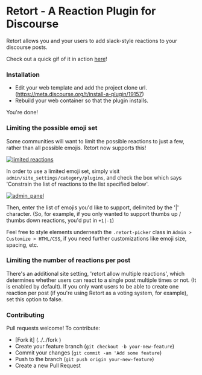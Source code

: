 # Retort - A Reaction Plugin for Discourse

Retort allows you and your users to add slack-style reactions to your discourse posts.

Check out a quick gif of it in action [here](http://recordit.co/7vHi2j74Rg.gif)!

### Installation
- Edit your web template and add the project clone url. (https://meta.discourse.org/t/install-a-plugin/19157)
- Rebuild your web container so that the plugin installs.

You're done!

### Limiting the possible emoji set

Some communities will want to limit the possible reactions to just a few, rather than all possible emojis. Retort now supports this!

[![limited reactions](screenshots/limited_reactions.png)]()

In order to use a limited emoji set, simply visit `admin/site_settings/category/plugins`, and check the box which says 'Constrain the list of reactions to the list specified below'.

[![admin_panel](screenshots/limited_emoji_set.png)]()

Then, enter the list of emojis you'd like to support, delimited by the '|' character.
(So, for example, if you only wanted to support thumbs up / thumbs down reactions, you'd put in `+1|-1`)

Feel free to style elements underneath the `.retort-picker` class in `Admin > Customize > HTML/CSS`, if you need further customizations like emoji size, spacing, etc.

### Limiting the number of reactions per post

There's an additional site setting, 'retort allow multiple reactions', which determines whether users can react to a single post multiple times or not. (It is enabled by default). If you only want users to be able to create one reaction per post (if you're using Retort as a voting system, for example), set this option to false.

### Contributing

Pull requests welcome! To contribute:
- [Fork it] (../../fork )
- Create your feature branch (`git checkout -b your-new-feature`)
- Commit your changes (`git commit -am 'Add some feature`)
- Push to the branch (`git push origin your-new-feature`)
- Create a new Pull Request
